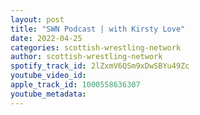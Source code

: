 ```yaml
---
layout: post
title: "SWN Podcast | with Kirsty Love"
date: 2022-04-25
categories: scottish-wrestling-network
author: scottish-wrestling-network
spotify_track_id: 2lZxmV6QSm9xDwSBYu49Zc
youtube_video_id: 
apple_track_id: 1000558636307
youtube_metadata: 
---
```

